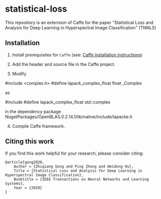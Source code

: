 # statistical-loss
This repository is an extension of Caffe for the paper "Statistical Loss and Analysis for Deep Learning in Hyperspectral Image Classification" (TNNLS)

## Installation
1. Install prerequisites for `Caffe` (see: [Caffe installation instructions](http://caffe.berkeleyvision.org/installation.html))

2. Add the header and source file in the Caffe project.

3. Modify

#include <complex.h>
#define lapack_complex_float    float _Complex

as

#include<complex>
#define lapack_complex_float    std::complex<float>

in the dependency package NugetPackages/OpenBLAS.0.2.14.1/lib/native/include/lapacke.h

4. Compile Caffe framework.

## Citing this work
If you find this work helpful for your research, please consider citing:

    @article{gong2020,
        Author = {Zhiqiang Gong and Ping Zhong and Weidong Hu},
        Title = {Statistical Loss and Analysis for Deep Learning in Hyperspectral Image Classification},
        Booktitle = {IEEE Transactions on Neural Networks and Learning Systems},
        Year = {2020}
    }
